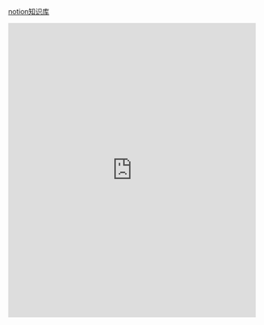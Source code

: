 [notion知识库](https://wangbin-run.notion.site/bin-win-17e5697402fe80b48edee5981c0daf4b)

<iframe src="https://wangbin-run.notion.site/ebd/17e5697402fe80b48edee5981c0daf4b" width="100%" height="600" frameborder="0" allowfullscreen />